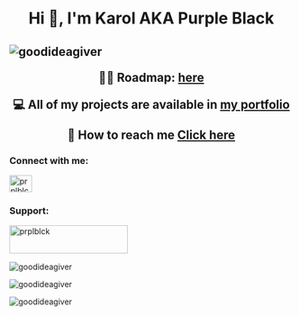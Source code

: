 <h1 align="center">Hi 👋, I'm Karol AKA Purple Black</h1>
<h2 align="center"The guy with no life</h3>

<p align="left"> <img src="https://komarev.com/ghpvc/?username=goodideagiver&label=Profile%20views&color=0e75b6&style=flat" alt="goodideagiver" /> </p>


👨‍🎓 Roadmap: [here](https://purpleblack.dev/about)

💻 All of my projects are available in [my portfolio](https://purpleblack.dev/)

📧 How to reach me [Click here](https://purpleblack.dev/contact)

<h3 align="left">Connect with me:</h3>
<p align="left">
<a href="https://instagram.com/prplblck" target="blank"><img align="center" src="https://raw.githubusercontent.com/rahuldkjain/github-profile-readme-generator/master/src/images/icons/Social/instagram.svg" alt="prplblck" height="30" width="40" /></a>
</p>

<h3 align="left">Support:</h3>
<p><a href="https://ko-fi.com/prplblck"><img align="left" src="https://cdn.ko-fi.com/cdn/kofi3.png?v=3" height="50" width="210" alt="prplblck" /></a></p><br><br>
<br/>
<p align="left">
<img src="https://github-readme-streak-stats.herokuapp.com?user=goodideagiver&theme=github-light&hide_border=true&date_format=j%2Fn%5B%2FY%5D&border=FFFFFF&background=FFFFFF&count_private=true" alt="goodideagiver" />
</p>
<p align="left">
<img src="https://github-readme-stats.vercel.app/api/top-langs?username=goodideagiver&show_icons=true&locale=en&layout=compact" alt="goodideagiver" />
</p>
<p align="left">
<img src="https://github-readme-stats.vercel.app/api?username=goodideagiver&show_icons=true&locale=en" alt="goodideagiver" />
</p>
